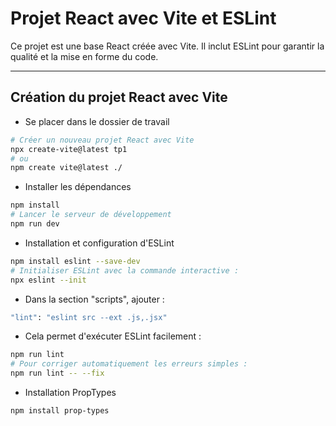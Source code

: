 # Projet React avec Vite et ESLint

Ce projet est une base React créée avec Vite. Il inclut ESLint pour garantir la qualité et la mise en forme du code.

---

## Création du projet React avec Vite

- Se placer dans le dossier de travail

```bash
# Créer un nouveau projet React avec Vite
npx create-vite@latest tp1
# ou
npm create vite@latest ./
```
- Installer les dépendances

```bash
npm install
# Lancer le serveur de développement
npm run dev
```

- Installation et configuration d'ESLint
```bash
npm install eslint --save-dev
# Initialiser ESLint avec la commande interactive :
npx eslint --init
```
- Dans la section "scripts", ajouter :
```bash
"lint": "eslint src --ext .js,.jsx"
```

- Cela permet d'exécuter ESLint facilement :
```bash
npm run lint
# Pour corriger automatiquement les erreurs simples :
npm run lint -- --fix
```

- Installation PropTypes
```bash
npm install prop-types
```
